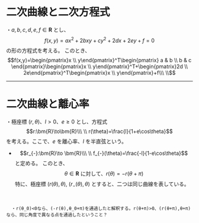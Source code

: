 



# 二次曲線と二次方程式

・$a,b,c,d,e,f\in\bm{R}$ とし、
$$f(x,y)=ax^2+2bxy+cy^2+2dx+2ey+f=0$$
の形の方程式を考える。
このとき、
$$f(x,y)=\begin{pmatrix}x \\ y\end{pmatrix}^T\begin{pmatrix}
a & b    \\
b & c
\end{pmatrix}\begin{pmatrix}x \\ y\end{pmatrix}^T+\begin{pmatrix}2d \\ 2e\end{pmatrix}^T\begin{pmatrix}x \\ y\end{pmatrix}+f\\\ \\$$

---

# 二次曲線と離心率

・極座標 $(r,\theta)$、$l>0$、$e\ge0$ とし、方程式
$$r:\bm{R}\to\bm{R}\\\ \\
r(\theta)=\frac{l}{1+e\cos\theta}$$
を考える。ここで、$e$ を離心率、$l$ を半直弦という。

- $$r_{-}:\bm{R}\to \bm{R}\\\ \\
f_{-}(\theta)=\frac{-l}{1-e\cos\theta}$$
と定める。
このとき、
$$\theta\in\bm{R}\text{ に対して、}r(\theta)=-r(\theta+\pi)$$
特に、極座標 $(r(\theta),\theta),\ (r_-(\theta),\theta)$ とすると、二つは同じ曲線を表している。
<br>

      ・r(θ_0)<0なら、(-r(θ),θ_0+π)を通過したと解釈する。r(θ+π)>0、(r(θ+π),θ+π)なら、同じ角度で異なる点を通過したということ？



